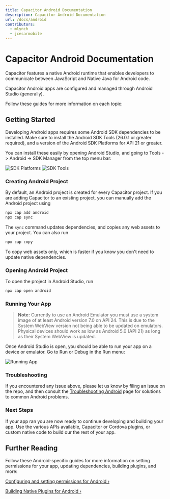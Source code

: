 ```yaml
---
title: Capacitor Android Documentation
description: Capacitor Android Documentation
url: /docs/android
contributors:
  - mlynch
  - jcesarmobile
---
```


# Capacitor Android Documentation

<p class="intro">Capacitor features a native Android runtime that enables developers to communicate between JavaScript and Native Java for Android code.</p>

<p class="intro">Capacitor Android apps are configured and managed through Android Studio (generally).</p>

<p class="intro">Follow these guides for more information on each topic:</p>

## Getting Started

Developing Android apps requires some Android SDK dependencies to be installed. Make sure to install the Android SDK Tools (26.0.1 or greater required), and a version of
the Android SDK Platforms for API 21 or greater.

You can install these easily by opening Android Studio, and going to Tools -> Android -> SDK Manager from the top menu bar:

![SDK Platforms](/assets/img/docs/android/sdk-platforms.png)
![SDK Tools](/assets/img/docs/android/sdk-tools.png)

### Creating Android Project

By default, an Android project is created for every Capacitor project. If you are adding Capacitor to an existing
project, you can manually add the Android project using

```bash
npx cap add android
npx cap sync
```

The `sync` command updates dependencies, and copies any web assets to your project. You can also run

```bash
npx cap copy
```

To copy web assets only, which is faster if you know you don't need to update native dependencies.

### Opening Android Project

To open the project in Android Studio, run

```bash
npx cap open android
```

### Running Your App
> __Note:__ Currently to use an Android Emulator you must use a system image of at least Android version 7.0 on API 24. This is due to the System WebView version not being able to be updated on emulators. Physical devices should work as low as Android 5.0 (API 21) as long as their System WebView is updated.

Once Android Studio is open, you should be able to run your app on a device or emulator. Go to Run or Debug in the Run menu:

![Running App](/assets/img/docs/android/running.png)

### Troubleshooting

If you encountered any issue above, please let us know by filing an issue on the repo, and then consult the [Troubleshooting Android](troubleshooting/) page for solutions to common Android problems.

### Next Steps

If your app ran you are now ready to continue developing and building your app. Use the various APIs available, Capacitor or Cordova plugins, or custom native code to build our the rest of your app.

## Further Reading

Follow these Android-specific guides for more information on setting permissions for your app, updating dependencies, building
plugins, and more:

[Configuring and setting permissions for Android &#8250;](./configuration)

[Building Native Plugins for Android &#8250;](../plugins)
